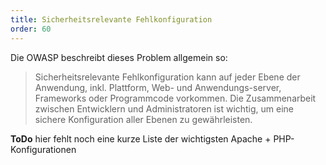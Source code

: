 ```yaml
---
title: Sicherheitsrelevante Fehlkonfiguration
order: 60
---
```


Die OWASP beschreibt dieses Problem allgemein so:

> Sicherheitsrelevante Fehlkonfiguration kann auf jeder Ebene der Anwendung, inkl. Plattform, Web- und Anwendungs-server, Frameworks oder Programmcode vorkommen. Die Zusammenarbeit zwischen Entwicklern und Administratoren ist wichtig, um eine sichere Konfiguration aller Ebenen zu gewährleisten.


<div class="alert"><strong>ToDo</strong> hier fehlt noch eine kurze Liste der wichtigsten Apache + PHP-Konfigurationen</div>


